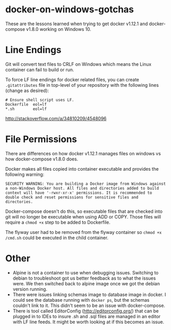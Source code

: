 # docker-on-windows-gotchas

These are the lessons learned when trying to get docker v1.12.1 and docker-compose v1.8.0 working on Windows 10.

# Line Endings
Git will convert text files to CRLF on Windows which means the Linux container can fail to build or run.

To force LF line endings for docker related files, you can create `.gitattributes` file in top-level of your repository with the following lines (change as desired):
```
# Ensure shell script uses LF.
Dockerfile  eol=lf
*.sh        eol=lf
```
http://stackoverflow.com/a/34810209/4548096

# File Permissions
There are differences on how docker v1.12.1 manages files on windows vs how docker-compose v1.8.0 does.  

Docker makes all files copied into container executable and provides the following warning:
```
SECURITY WARNING: You are building a Docker image from Windows against a non-Windows Docker host. All files and directories added to build context will have '-rwxr-xr-x' permissions. It is recommended to double check and reset permissions for sensitive files and directories.
```

Docker-compose doesn't do this, so executable files that are checked into git will no longer be executable when using ADD or COPY.  Those files will require a `chmod +x` step to be added to Dockerfile.

The flyway user had to be removed from the flyway container so `chmod +x /cmd.sh` could be executed in the child container.

# Other
- Alpine is not a container to use when debugging issues. Switching to debian to troubleshoot got us better feedback as to what the issues were. We then switched back to alpine image once we got the debian version running.
- There were issues linking schemas image to database image in docker. I could see the database running with `docker ps`, but the schemas couldn't link to it.  This didn't seem to be an issue with docker-compose.
- There is tool called EditorConfig (http://editorconfig.org/) that can be plugged in to IDEs to insure .sh and .sql files are managed in an editor with LF line feeds. It might be worth looking at if this becomes an issue.
  